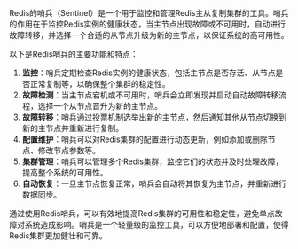 Redis的哨兵（Sentinel）是一个用于监控和管理Redis主从复制集群的工具。哨兵的作用在于监控Redis实例的健康状态，当主节点出现故障或不可用时，自动进行故障转移，并选择一个合适的从节点升级为新的主节点，以保证系统的高可用性。

以下是Redis哨兵的主要功能和特点：

1. **监控**：哨兵定期检查Redis实例的健康状态，包括主节点是否存活、从节点是否正常复制等，以确保整个集群的稳定性。
2. **故障检测**：当主节点宕机或不可用时，哨兵会立即发现并启动自动故障转移流程，选择一个从节点晋升为新的主节点。
3. **故障转移**：哨兵通过投票机制选举出新的主节点，然后通知其他从节点切换到新的主节点并重新进行复制。
4. **配置维护**：哨兵可以对Redis集群的配置进行动态更新，例如添加或删除节点、修改节点参数等。
5. **集群管理**：哨兵可以管理多个Redis集群，监控它们的状态并及时处理故障，提高整个系统的可用性。
6. **自动恢复**：一旦主节点恢复正常，哨兵会自动将其恢复为主节点，并重新进行数据同步。

通过使用Redis哨兵，可以有效地提高Redis集群的可用性和稳定性，避免单点故障对系统造成影响。哨兵是一个轻量级的监控工具，可以方便地部署和配置，使得Redis集群更加健壮和可靠。